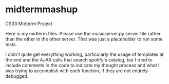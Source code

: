 # midtermmashup
CS33 Midterm Project

Here is my midterm files. Please use the musicserver.py server file rather than the other in the other server. That was just a placeholder to run some tests.

I didn't quite get everything working, particularly the usage of templates at the end and the AJAX calls that search spotify's catalog, but I tried to include comments in the code to indicate my thought process and what I was trying to accomplish with each function, if they are not entirely debugged.
